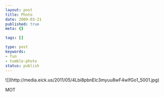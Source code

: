 ```yaml
---
layout: post
title: Photo
date: 2009-03-21
published: true
meta: {}

tags: []

type: post
keywords:
- fun
- tumble-photo
status: publish
---
```

<div class="figure">            ![](http://media.eick.us/2011/05/4Lbi8pbnElc3myuu8wF4wlfGo1_5001.jpg)        </div>

MOT

